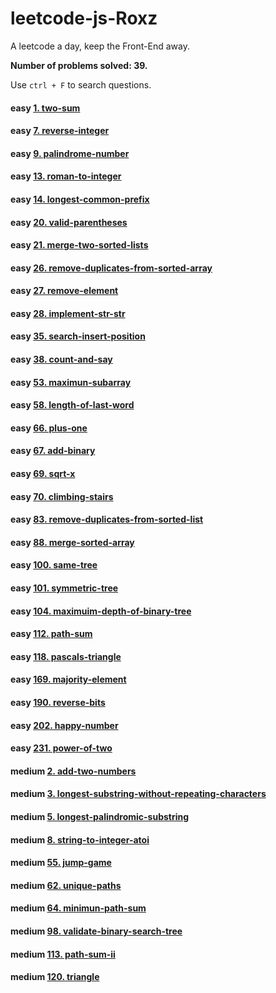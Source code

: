 # leetcode-js-Roxz
A leetcode a day, keep the Front-End away.

**Number of problems solved: 39.**

Use `ctrl + F` to search questions.

#### easy [1. two-sum](https://github.com/ROXZalwaysWithMe/leetcode-js-Roxz/tree/master/easy/1.two-sum)
#### easy [7. reverse-integer](https://github.com/ROXZalwaysWithMe/leetcode-js-Roxz/tree/master/easy/7.reverse-integer)
#### easy [9. palindrome-number](https://github.com/ROXZalwaysWithMe/leetcode-js-Roxz/tree/master/easy/9.palindrome-number)
#### easy [13. roman-to-integer](https://github.com/ROXZalwaysWithMe/leetcode-js-Roxz/tree/master/easy/13.roman-to-integer)
#### easy [14. longest-common-prefix](https://github.com/ROXZalwaysWithMe/leetcode-js-Roxz/tree/master/easy/14.longest-common-prefix)
#### easy [20. valid-parentheses](https://github.com/ROXZalwaysWithMe/leetcode-js-Roxz/tree/master/easy/20.valid-parentheses)
#### easy [21. merge-two-sorted-lists](https://github.com/ROXZalwaysWithMe/leetcode-js-Roxz/tree/master/easy/21.merge-two-sorted-lists)
#### easy [26. remove-duplicates-from-sorted-array](https://github.com/ROXZalwaysWithMe/leetcode-js-Roxz/tree/master/easy/26.remove-duplicates-from-sorted-array)
#### easy [27. remove-element](https://github.com/ROXZalwaysWithMe/leetcode-js-Roxz/tree/master/easy/27.remove-element/)
#### easy [28. implement-str-str](https://github.com/ROXZalwaysWithMe/leetcode-js-Roxz/tree/master/easy/28.implement-str-str)
#### easy [35. search-insert-position](https://github.com/ROXZalwaysWithMe/leetcode-js-Roxz/tree/master/easy/35.search-insert-position)
#### easy [38. count-and-say](https://github.com/ROXZalwaysWithMe/leetcode-js-Roxz/tree/master/easy/38.count-and-say)
#### easy [53. maximun-subarray](https://github.com/ROXZalwaysWithMe/leetcode-js-Roxz/tree/master/easy/53.maximun-subarray)
#### easy [58. length-of-last-word](https://github.com/ROXZalwaysWithMe/leetcode-js-Roxz/tree/master/easy/58.length-of-last-word)
#### easy [66. plus-one](https://github.com/ROXZalwaysWithMe/leetcode-js-Roxz/tree/master/easy/66.plus-one)
#### easy [67. add-binary](https://github.com/ROXZalwaysWithMe/leetcode-js-Roxz/tree/master/easy/67.add-binary)
#### easy [69. sqrt-x](https://github.com/ROXZalwaysWithMe/leetcode-js-Roxz/tree/master/easy/69.sqrt-x)
#### easy [70. climbing-stairs](https://github.com/ROXZalwaysWithMe/leetcode-js-Roxz/tree/master/easy/70.climbing-stairs)
#### easy [83. remove-duplicates-from-sorted-list](https://github.com/ROXZalwaysWithMe/leetcode-js-Roxz/tree/master/easy/83.remove-duplicates-from-sorted-list)
#### easy [88. merge-sorted-array](https://github.com/ROXZalwaysWithMe/leetcode-js-Roxz/tree/master/easy/88.merge-sorted-array)
#### easy [100. same-tree](https://github.com/ROXZalwaysWithMe/leetcode-js-Roxz/tree/master/easy/100.same-tree)
#### easy [101. symmetric-tree](https://github.com/ROXZalwaysWithMe/leetcode-js-Roxz/tree/master/easy/101.symmetric-tree)
#### easy [104. maximuim-depth-of-binary-tree](https://github.com/ROXZalwaysWithMe/leetcode-js-Roxz/tree/master/easy/104.maximuim-depth-of-binary-tree)
#### easy [112. path-sum](https://github.com/ROXZalwaysWithMe/leetcode-js-Roxz/tree/master/easy/112.path-sum)
#### easy [118. pascals-triangle](https://github.com/ROXZalwaysWithMe/leetcode-js-Roxz/tree/master/easy/118.pascals-triangle)
#### easy [169. majority-element](https://github.com/ROXZalwaysWithMe/leetcode-js-Roxz/tree/master/easy/169.majority-element)
#### easy [190. reverse-bits](https://github.com/ROXZalwaysWithMe/leetcode-js-Roxz/tree/master/easy/190.reverse-bits)
#### easy [202. happy-number](https://github.com/ROXZalwaysWithMe/leetcode-js-Roxz/tree/master/easy/202.happy-number)
#### easy [231. power-of-two](https://github.com/ROXZalwaysWithMe/leetcode-js-Roxz/tree/master/easy/231.power-of-two)
#### medium [2. add-two-numbers](https://github.com/ROXZalwaysWithMe/leetcode-js-Roxz/tree/master/medium/2.add-two-numbers)
#### medium [3. longest-substring-without-repeating-characters](https://github.com/ROXZalwaysWithMe/leetcode-js-Roxz/tree/master/medium/3.longest-substring-without-repeating-characters)
#### medium [5. longest-palindromic-substring](https://github.com/ROXZalwaysWithMe/leetcode-js-Roxz/tree/master/medium/5.longest-palindromic-substring)
#### medium [8. string-to-integer-atoi](https://github.com/ROXZalwaysWithMe/leetcode-js-Roxz/tree/master/medium/8.string-to-integer-atoi)
#### medium [55. jump-game](https://github.com/ROXZalwaysWithMe/leetcode-js-Roxz/tree/master/medium/55.jump-game)
#### medium [62. unique-paths](https://github.com/ROXZalwaysWithMe/leetcode-js-Roxz/tree/master/medium/62.unique-paths)
#### medium [64. minimun-path-sum](https://github.com/ROXZalwaysWithMe/leetcode-js-Roxz/tree/master/medium/64.minimun-path-sum)
#### medium [98. validate-binary-search-tree](https://github.com/ROXZalwaysWithMe/leetcode-js-Roxz/tree/master/medium/98.validate-binary-search-tree)
#### medium [113. path-sum-ii](https://github.com/ROXZalwaysWithMe/leetcode-js-Roxz/tree/master/medium/113.path-sum-ii)
#### medium [120. triangle](https://github.com/ROXZalwaysWithMe/leetcode-js-Roxz/tree/master/medium/120.triangle)

